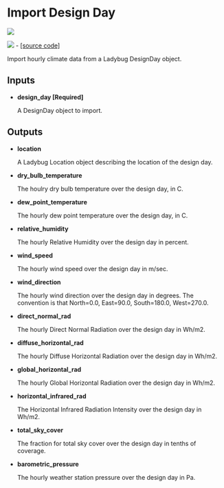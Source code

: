 # Import Design Day

![](../../images/components/Import\_Design\_Day.png)

![](<../../images/icons/Import\_Design\_Day (1).png>) - [\[source code\]](https://github.com/ladybug-tools/ladybug-grasshopper/blob/master/ladybug\_grasshopper/src/LB%20Import%20Design%20Day.py)

Import hourly climate data from a Ladybug DesignDay object.

## Inputs

*   **design\_day \[Required]**

    A DesignDay object to import.&#x20;

## Outputs

*   **location**

    A Ladybug Location object describing the location of the design day.&#x20;
*   **dry\_bulb\_temperature**

    The houlry dry bulb temperature over the design day, in C.&#x20;
*   **dew\_point\_temperature**

    The hourly dew point temperature over the design day, in C.&#x20;
*   **relative\_humidity**

    The hourly Relative Humidity over the design day in percent.&#x20;
*   **wind\_speed**

    The hourly wind speed over the design day in m/sec.&#x20;
*   **wind\_direction**

    The hourly wind direction over the design day in degrees. The convention is that North=0.0, East=90.0, South=180.0, West=270.0.&#x20;
*   **direct\_normal\_rad**

    The hourly Direct Normal Radiation over the design day in Wh/m2.&#x20;
*   **diffuse\_horizontal\_rad**

    The hourly Diffuse Horizontal Radiation over the design day in Wh/m2.&#x20;
*   **global\_horizontal\_rad**

    The hourly Global Horizontal Radiation over the design day in Wh/m2.&#x20;
*   **horizontal\_infrared\_rad**

    The Horizontal Infrared Radiation Intensity over the design day in Wh/m2.&#x20;
*   **total\_sky\_cover**

    The fraction for total sky cover over the design day in tenths of coverage.&#x20;
*   **barometric\_pressure**

    The hourly weather station pressure over the design day in Pa.&#x20;
